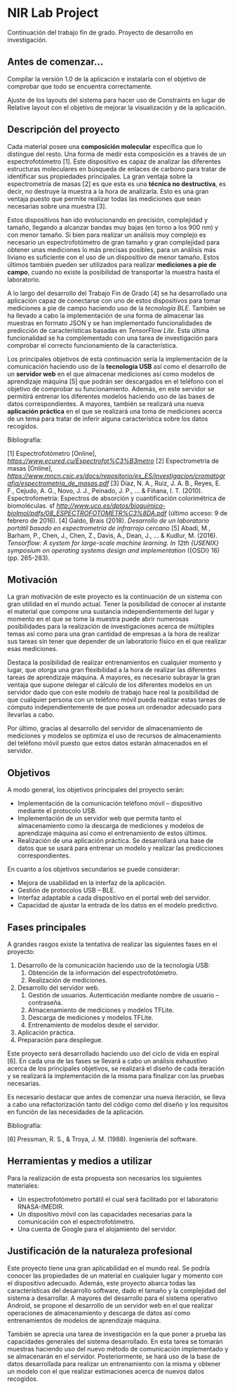 # NIR Lab Project

Continuación del trabajo fin de grado. Proyecto de desarrollo en investigación.

## Antes de comenzar...

Compilar la versión 1.0 de la aplicación e instalarla con el objetivo de comprobar que todo se encuentra correctamente.

Ajuste de los layouts del sistema para hacer uso de Constraints en lugar de Relative layout con el objetivo de mejorar la visualización y de la aplicación.

## Descripción del proyecto

Cada material posee una **composición molecular** específica que lo distingue del resto. Una forma de medir esta composición es a través de un espectrofotómetro [1]. Este dispositivo es capaz de analizar las diferentes estructuras moleculares en búsqueda de enlaces de carbono para tratar de identificar sus propiedades principales. La gran ventaja sobre la espectrometría de masas [2] es que esta es una **técnica no destructiva**, es decir, no destruye la muestra a la hora de analizarla. Esto es una gran ventaja puesto que permite realizar todas las mediciones que sean necesarias sobre una muestra [3].

Estos dispositivos han ido evolucionando en precisión, complejidad y tamaño, llegando a alcanzar bandas muy bajas (en torno a los 900 nm) y con menor tamaño. Si bien para realizar un análisis muy complejo es necesario un espectrofotómetro de gran tamaño y gran complejidad para obtener unas mediciones lo más precisas posibles, para un análisis más liviano es suficiente con el uso de un dispositivo de menor tamaño. Estos últimos también pueden ser utilizados para realizar **mediciones a pie de campo**, cuando no existe la posibilidad de transportar la muestra hasta el laboratorio.

A lo largo del desarrollo del Trabajo Fin de Grado [4] se ha desarrollado una aplicación capaz de conectarse con uno de estos dispositivos para tomar mediciones a pie de campo haciendo uso de la *tecnología BLE*. También se ha llevado a cabo la implementación de una forma de almacenar las muestras en formato JSON y se han implementado funcionalidades de predicción de características basadas en *TensorFlow Lite*. Esta última funcionalidad se ha complementado con una tarea de investigación para comprobar el correcto funcionamiento de la característica.

Los principales objetivos de esta continuación sería la implementación de la comunicación haciendo uso de la **tecnología USB** así como el desarrollo de un **servidor web** en el que almacenar mediciones así como modelos de aprendizaje máquina [5] que podrán ser descargados en el teléfono con el objetivo de comprobar su funcionamiento. Además, en este servidor se permitirá entrenar los diferentes modelos haciendo uso de las bases de datos correspondientes. A mayores, también se realizará una nueva **aplicación práctica** en el que se realizará una toma de mediciones acerca de un tema para tratar de inferir alguna característica sobre los datos recogidos.

Bibliografía:

[1] Espectrofotómetro [Online], *https://www.ecured.cu/Espectrofot%C3%B3metro*
[2] Espectrometría de masas [Online], *https://www.mncn.csic.es/docs/repositorio/es_ES/investigacion/cromatografia/espectrometria_de_masas.pdf*
[3] Díaz, N. A., Ruiz, J. A. B., Reyes, E. F., Cejudo, A. G., Novo, J. J., Peinado, J. P., ... & Fiñana, I. T. (2010). Espectrofometría: Espectros de absorción y cuantificación colorimétrica de biomoléculas. sf *http://www.uco.es/dptos/bioquimica-biolmol/pdfs/08_ESPECTROFOTOMETR%C3%8DA.pdf* (último acceso: 9 de febrero de 2016).
[4] Galdo, Brais (2018). *Desarrollo de un laboratorio portátil basado en espectrometría de infrarrojo cercano*
[5] Abadi, M., Barham, P., Chen, J., Chen, Z., Davis, A., Dean, J., ... & Kudlur, M. (2016). *Tensorflow: A system for large-scale machine learning. In 12th {USENIX} symposium on operating systems design and implementation* ({OSDI} 16) (pp. 265-283).

## Motivación

La gran motivación de este proyecto es la continuación de un sistema con gran utilidad en el mundo actual. Tener la posibilidad de conocer al instante el material que compone una sustancia independientemente del lugar y momento en el que se tome la muestra puede abrir numerosas posibilidades para la realización de investigaciones acerca de múltiples temas así como para una gran cantidad de empresas a la hora de realizar sus tareas sin tener que depender de un laboratorio físico en el que realizar esas mediciones.

Destaca la posibilidad de realizar entrenamientos en cualquier momento y lugar, que otorga una gran flexibilidad a la hora de realizar las diferentes tareas de aprendizaje máquina. A mayores, es necesario subrayar la gran ventaja que supone delegar el cálculo de los diferentes modelos en un servidor dado que con este modelo de trabajo hace real la posibilidad de que cualquier persona con un teléfono móvil pueda realizar estas tareas de cómputo independientemente de que posea un ordenador adecuado para llevarlas a cabo.

Por último, gracias al desarrollo del servidor de almacenamiento de mediciones y modelos se optimiza el uso de recursos de almacenamiento del teléfono móvil puesto que estos datos estarán almacenados en el servidor.

## Objetivos

A modo general, los objetivos principales del proyecto serán:

* Implementación de la comunicación teléfono móvil – dispositivo mediante el protocolo USB.
* Implementación de un servidor web que permita tanto el almacenamiento como la descarga de mediciones y modelos de aprendizaje máquina así como el entrenamiento de estos últimos.
* Realización de una aplicación práctica. Se desarrollará una base de datos que se usará para entrenar un modelo y realizar las predicciones correspondientes.

En cuanto a los objetivos secundarios se puede considerar:

* Mejora de usabilidad en la interfaz de la aplicación.
* Gestión de protocolos USB – BLE.
* Interfaz adaptable a cada dispositivo en el portal web del servidor.
* Capacidad de ajustar la entrada de los datos en el modelo predictivo.

## Fases principales

A grandes rasgos existe la tentativa de realizar las siguientes fases en el proyecto:

1. Desarrollo de la comunicación haciendo uso de la tecnología USB:
    1. Obtención de la información del espectrofotómetro.
    2. Realización de mediciones.
2. Desarrollo del servidor web.
    1. Gestión de usuarios. Autenticación mediante nombre de usuario – contraseña.
    2. Almacenamiento de mediciones y modelos TFLite.
    3. Descarga de mediciones y modelos TFLite.
    4. Entrenamiento de modelos desde el servidor.
3. Aplicación práctica.
4. Preparación para despliegue.

Este proyecto será desarrollado haciendo uso del ciclo de vida en espiral [6]. En cada una de las fases se llevará a cabo un análisis exhaustivo acerca de los principales objetivos, se realizará el diseño de cada iteración y se realizará la implementación de la misma para finalizar con las pruebas necesarias.

Es necesario destacar que antes de comenzar una nueva iteración, se lleva a cabo una refactorización tanto del código como del diseño y los requisitos en función de las necesidades de la aplicación.

Bibliografía:

[6] Pressman, R. S., & Troya, J. M. (1988). Ingeniería del software.

## Herramientas y medios a utilizar

Para la realización de esta propuesta son necesarios los siguientes materiales:

* Un espectrofotómetro portátil el cual será facilitado por el laboratorio RNASA-IMEDIR.
* Un dispositivo móvil con las capacidades necesarias para la comunicación con el espectrofotómetro.
* Una cuenta de Google para el alojamiento del servidor.

## Justificación de la naturaleza profesional

Este proyecto tiene una gran aplicabilidad en el mundo real. Se podría conocer las propiedades de un material en cualquier lugar y momento con el dispositivo adecuado. Además, este proyecto abarca todas las características del desarrollo software, dado el tamaño y la complejidad del sistema a desarrollar. A mayores del desarrollo para el sistema operativo Android, se propone el desarrollo de un servidor web en el que realizar operaciones de almacenamiento y descarga de datos así como entrenamientos de modelos de aprendizaje máquina.

También se aprecia una tarea de investigación en la que poner a prueba las capacidades generales del sistema desarrollado. En esta tarea se tomarán muestras haciendo uso del nuevo método de comunicación implementado y se almacenarán en el servidor. Posteriormente, se hará uso de la base de datos desarrollada para realizar un entrenamiento con la misma y obtener un modelo con el que realizar estimaciones acerca de nuevos datos recogidos.

